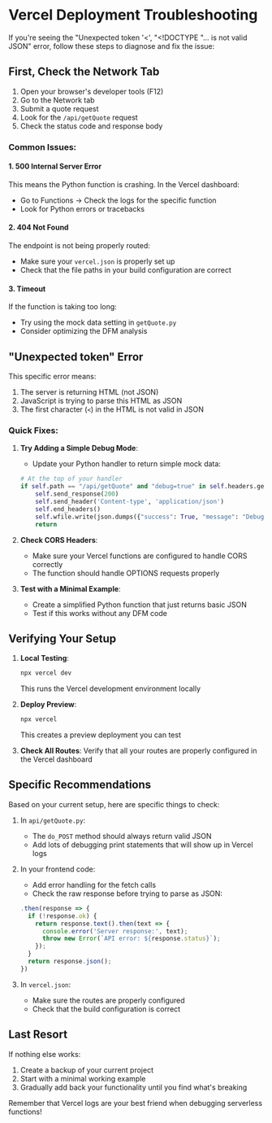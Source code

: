 # Vercel Deployment Troubleshooting

If you're seeing the "Unexpected token '<', "<!DOCTYPE "... is not valid JSON" error, follow these steps to diagnose and fix the issue:

## First, Check the Network Tab

1. Open your browser's developer tools (F12)
2. Go to the Network tab
3. Submit a quote request
4. Look for the `/api/getQuote` request
5. Check the status code and response body

### Common Issues:

#### 1. 500 Internal Server Error
This means the Python function is crashing. In the Vercel dashboard:
- Go to Functions → Check the logs for the specific function
- Look for Python errors or tracebacks

#### 2. 404 Not Found
The endpoint is not being properly routed:
- Make sure your `vercel.json` is properly set up
- Check that the file paths in your build configuration are correct

#### 3. Timeout
If the function is taking too long:
- Try using the mock data setting in `getQuote.py`
- Consider optimizing the DFM analysis

## "Unexpected token" Error

This specific error means:
1. The server is returning HTML (not JSON)
2. JavaScript is trying to parse this HTML as JSON
3. The first character (`<`) in the HTML is not valid in JSON

### Quick Fixes:

1. **Try Adding a Simple Debug Mode**:
   - Update your Python handler to return simple mock data:
   ```python
   # At the top of your handler
   if self.path == "/api/getQuote" and "debug=true" in self.headers.get('Cookie', ''):
       self.send_response(200)
       self.send_header('Content-type', 'application/json')
       self.end_headers()
       self.wfile.write(json.dumps({"success": True, "message": "Debug mode"}).encode())
       return
   ```

2. **Check CORS Headers**:
   - Make sure your Vercel functions are configured to handle CORS correctly
   - The function should handle OPTIONS requests properly

3. **Test with a Minimal Example**:
   - Create a simplified Python function that just returns basic JSON
   - Test if this works without any DFM code

## Verifying Your Setup

1. **Local Testing**:
   ```bash
   npx vercel dev
   ```
   This runs the Vercel development environment locally

2. **Deploy Preview**:
   ```bash
   npx vercel
   ```
   This creates a preview deployment you can test

3. **Check All Routes**:
   Verify that all your routes are properly configured in the Vercel dashboard

## Specific Recommendations

Based on your current setup, here are specific things to check:

1. In `api/getQuote.py`:
   - The `do_POST` method should always return valid JSON
   - Add lots of debugging print statements that will show up in Vercel logs

2. In your frontend code:
   - Add error handling for the fetch calls
   - Check the raw response before trying to parse as JSON:
   ```javascript
   .then(response => {
     if (!response.ok) {
       return response.text().then(text => {
         console.error('Server response:', text);
         throw new Error(`API error: ${response.status}`);
       });
     }
     return response.json();
   })
   ```

3. In `vercel.json`:
   - Make sure the routes are properly configured
   - Check that the build configuration is correct

## Last Resort

If nothing else works:

1. Create a backup of your current project
2. Start with a minimal working example
3. Gradually add back your functionality until you find what's breaking

Remember that Vercel logs are your best friend when debugging serverless functions! 